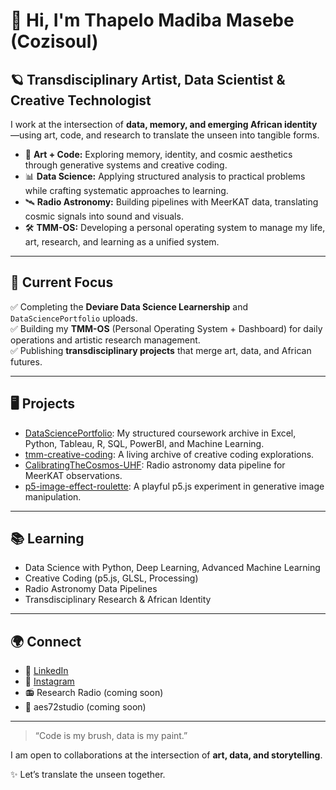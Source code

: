 # 👋 Hi, I'm Thapelo Madiba Masebe (Cozisoul)

## 🪐 Transdisciplinary Artist, Data Scientist & Creative Technologist

I work at the intersection of **data, memory, and emerging African identity**—using art, code, and research to translate the unseen into tangible forms.

- 🎨 **Art + Code:** Exploring memory, identity, and cosmic aesthetics through generative systems and creative coding.
- 📊 **Data Science:** Applying structured analysis to practical problems while crafting systematic approaches to learning.
- 🛰️ **Radio Astronomy:** Building pipelines with MeerKAT data, translating cosmic signals into sound and visuals.
- 🛠️ **TMM-OS:** Developing a personal operating system to manage my life, art, research, and learning as a unified system.

---

## 🚧 Current Focus

✅ Completing the **Deviare Data Science Learnership** and `DataSciencePortfolio` uploads.  
✅ Building my **TMM-OS** (Personal Operating System + Dashboard) for daily operations and artistic research management.  
✅ Publishing **transdisciplinary projects** that merge art, data, and African futures.

---

## 🖥️ Projects

- [DataSciencePortfolio](https://github.com/Cozisoul/DataSciencePortfolio): My structured coursework archive in Excel, Python, Tableau, R, SQL, PowerBI, and Machine Learning.
- [tmm-creative-coding](https://github.com/Cozisoul/tmm-creative-coding): A living archive of creative coding explorations.
- [CalibratingTheCosmos-UHF](https://github.com/Cozisoul/CalibratingTheCosmos-UHF): Radio astronomy data pipeline for MeerKAT observations.
- [p5-image-effect-roulette](https://github.com/Cozisoul/p5-image-effect-roulette): A playful p5.js experiment in generative image manipulation.

---

## 📚 Learning

- Data Science with Python, Deep Learning, Advanced Machine Learning
- Creative Coding (p5.js, GLSL, Processing)
- Radio Astronomy Data Pipelines
- Transdisciplinary Research & African Identity

---

## 🌍 Connect

- 📝 [LinkedIn](https://www.linkedin.com/in/thapelomadibamasebe/)
- 🎨 [Instagram](https://www.instagram.com/thapelomasebe/)
- 📻 Research Radio (coming soon)
- 🌌 aes72studio (coming soon)

---

> “Code is my brush, data is my paint.”

I am open to collaborations at the intersection of **art, data, and storytelling**.

✨ Let’s translate the unseen together.
